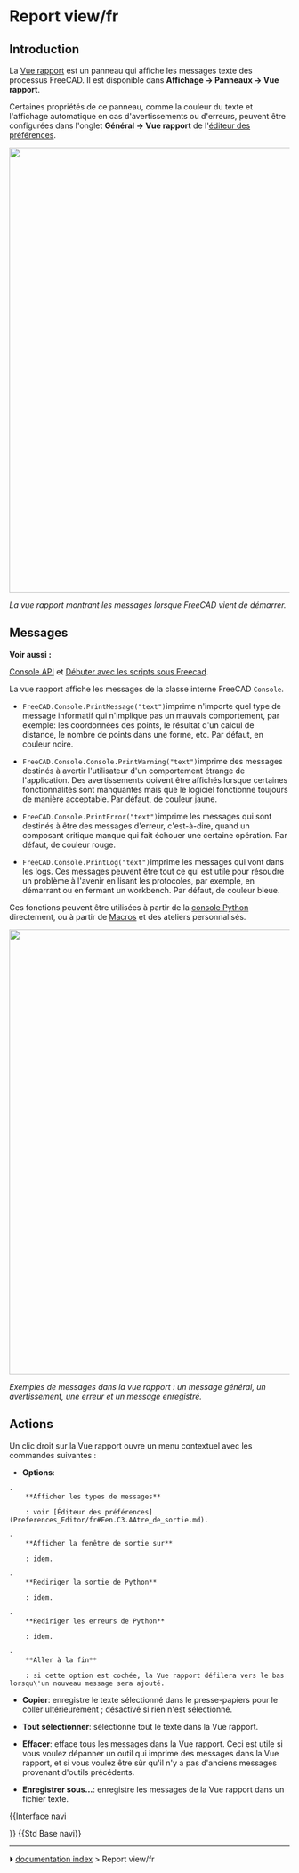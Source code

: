 # Report view/fr
## Introduction

La [Vue rapport](Report_view/fr.md) est un panneau qui affiche les messages texte des processus FreeCAD. Il est disponible dans **Affichage → Panneaux → Vue rapport**.

Certaines propriétés de ce panneau, comme la couleur du texte et l\'affichage automatique en cas d\'avertissements ou d\'erreurs, peuvent être configurées dans l'onglet **Général → Vue rapport** de l\'[éditeur des préférences](Preferences_Editor/fr#Vue_rapport.md).

<img alt="" src=images/FreeCAD_Report_view.png  style="width:800px;">



*La vue rapport montrant les messages lorsque FreeCAD vient de démarrer.*

## Messages


**Voir aussi :**

[Console API](Console_API/fr.md) et [Débuter avec les scripts sous Freecad](FreeCAD_Scripting_Basics/fr.md).

La vue rapport affiche les messages de la classe interne FreeCAD `Console`.

-    `FreeCAD.Console.PrintMessage("text")`imprime n\'importe quel type de message informatif qui n\'implique pas un mauvais comportement, par exemple: les coordonnées des points, le résultat d\'un calcul de distance, le nombre de points dans une forme, etc. Par défaut, en couleur noire.

-    `FreeCAD.Console.Console.PrintWarning("text")`imprime des messages destinés à avertir l\'utilisateur d\'un comportement étrange de l\'application. Des avertissements doivent être affichés lorsque certaines fonctionnalités sont manquantes mais que le logiciel fonctionne toujours de manière acceptable. Par défaut, de couleur jaune.

-    `FreeCAD.Console.PrintError("text")`imprime les messages qui sont destinés à être des messages d\'erreur, c\'est-à-dire, quand un composant critique manque qui fait échouer une certaine opération. Par défaut, de couleur rouge.

-    `FreeCAD.Console.PrintLog("text")`imprime les messages qui vont dans les logs. Ces messages peuvent être tout ce qui est utile pour résoudre un problème à l\'avenir en lisant les protocoles, par exemple, en démarrant ou en fermant un workbench. Par défaut, de couleur bleue.

Ces fonctions peuvent être utilisées à partir de la [console Python](Python_console/fr.md) directement, ou à partir de [Macros](Macros/fr.md) et des ateliers personnalisés.

<img alt="" src=images/FreeCAD_Report_view_example.png  style="width:800px;">



*Exemples de messages dans la vue rapport : un message général, un avertissement, une erreur et un message enregistré.*

## Actions

Un clic droit sur la Vue rapport ouvre un menu contextuel avec les commandes suivantes :

-    **Options**:

    -   
        **Afficher les types de messages**
        
        : voir [Éditeur des préférences](Preferences_Editor/fr#Fen.C3.AAtre_de_sortie.md).

    -   
        **Afficher la fenêtre de sortie sur**
        
        : idem.

    -   
        **Rediriger la sortie de Python**
        
        : idem.

    -   
        **Rediriger les erreurs de Python**
        
        : idem.

    -   
        **Aller à la fin**
        
        : si cette option est cochée, la Vue rapport défilera vers le bas lorsqu\'un nouveau message sera ajouté.

-    **Copier**: enregistre le texte sélectionné dans le presse-papiers pour le coller ultérieurement ; désactivé si rien n\'est sélectionné.

-    **Tout sélectionner**: sélectionne tout le texte dans la Vue rapport.

-    **Effacer**: efface tous les messages dans la Vue rapport. Ceci est utile si vous voulez dépanner un outil qui imprime des messages dans la Vue rapport, et si vous voulez être sûr qu\'il n\'y a pas d\'anciens messages provenant d\'outils précédents.

-    **Enregistrer sous...**: enregistre les messages de la Vue rapport dans un fichier texte.


{{Interface navi

}} {{Std Base navi}}



---
⏵ [documentation index](../README.md) > Report view/fr

